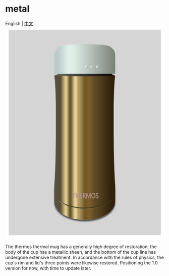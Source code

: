 # metal
English | [中文](https://github.com/flashclub/metal/blob/master/README.zh_CN.md)
![thermos cup](https://github.com/flashclub/metal/blob/master/thermos.png)

The thermos thermal mug has a generally high degree of restoration; the body of the cup has a metallic sheen, and the bottom of the cup line has undergone extensive treatment. In accordance with the rules of physics, the cup's rim and lid's three points were likewise restored.
Positioning the 1.0 version for now, with time to update later.
